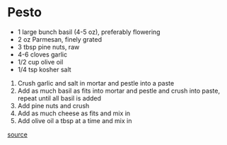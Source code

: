 # Pesto

* 1 large bunch basil (4-5 oz), preferably flowering
* 2 oz Parmesan, finely grated
* 3 tbsp pine nuts, raw
* 4-6 cloves garlic
* 1/2 cup olive oil
* 1/4 tsp kosher salt

1. Crush garlic and salt in mortar and pestle into a paste
1. Add as much basil as fits into mortar and pestle and crush into paste, repeat until all basil is added
1. Add pine nuts and crush
1. Add as much cheese as fits and mix in
1. Add olive oil a tbsp at a time and mix in

[source](https://www.youtube.com/watch?v=6-dOZezSwwM)
